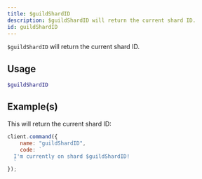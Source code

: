 ```yaml
---
title: $guildShardID
description: $guildShardID will return the current shard ID.
id: guildShardID
---
```


`$guildShardID` will return the current shard ID.

## Usage

```php
$guildShardID
```

## Example(s)

This will return the current shard ID:

```javascript
client.command({
    name: "guildShardID",
    code: `
  I'm currently on shard $guildShardID!
  `
});
```
